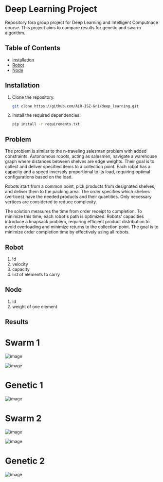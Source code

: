 # Deep Learning Project

Repository fora group project for Deep Learning and Intelligent Computnace course.
This project aims to compare results for genetic and swarm algorithm.

## Table of Contents

- [Installation](#installation)
- [Robot](#Robot)
- [Node](#Node)

## Installation

1. Clone the repository:

    ```bash
    git clone https://github.com/AiR-ISZ-Gr1/deep_learning.git
    ```

2. Install the required dependencies:

    ```bash
    pip install -r requirements.txt
    ```
## Problem

The problem is similar to the n-traveling salesman problem with added constraints. Autonomous robots, acting as salesmen, navigate a warehouse graph where distances between shelves are edge weights. Their goal is to collect and deliver specified items to a collection point. Each robot has a capacity and a speed inversely proportional to its load, requiring optimal configurations based on the load.

Robots start from a common point, pick products from designated shelves, and deliver them to the packing area. The order specifies which shelves (vertices) have the needed products and their quantities. Only necessary vertices are considered to reduce complexity.

The solution measures the time from order receipt to completion. To minimize this time, each robot's path is optimized. Robots' capacities introduce a knapsack problem, requiring efficient product distribution to avoid overloading and minimize returns to the collection point. The goal is to minimize order completion time by effectively using all robots.

## Robot
1. id
2. velocity 
3. capacity
4. list of elements to carry

## Node
1. id
2. weight of one element

## Results

# Swarm 1

![image](https://github.com/wasikjakub/genetic-and-swarm-algorithm-comparison/assets/144064944/0267c467-b4c8-4a78-98c6-130d3a15c715)

![image](https://github.com/wasikjakub/genetic-and-swarm-algorithm-comparison/assets/144064944/9d9d40c8-b0ae-4fae-9a94-76d7dc88f0cc)

# Genetic 1

![image](https://github.com/wasikjakub/genetic-and-swarm-algorithm-comparison/assets/144064944/c199f583-f3f0-4fa8-9775-f319b8c6f4a1)

# Swarm 2

![image](https://github.com/wasikjakub/genetic-and-swarm-algorithm-comparison/assets/144064944/3660a583-5c87-4785-95ee-46ccb514c2e2)

![image](https://github.com/wasikjakub/genetic-and-swarm-algorithm-comparison/assets/144064944/25872b2e-1cb7-4008-a79e-8df17574b70f)

# Genetic 2

![image](https://github.com/wasikjakub/genetic-and-swarm-algorithm-comparison/assets/144064944/4f1095be-492e-45c8-b80f-4eec4c0bc64a)

